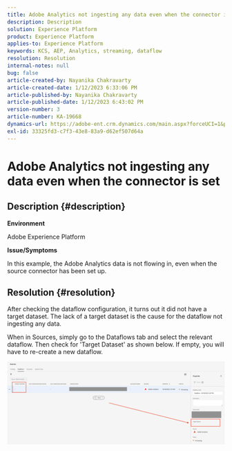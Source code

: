 ```yaml
---
title: Adobe Analytics not ingesting any data even when the connector is set
description: Description
solution: Experience Platform
product: Experience Platform
applies-to: Experience Platform
keywords: KCS, AEP, Analytics, streaming, dataflow
resolution: Resolution
internal-notes: null
bug: false
article-created-by: Nayanika Chakravarty
article-created-date: 1/12/2023 6:33:06 PM
article-published-by: Nayanika Chakravarty
article-published-date: 1/12/2023 6:43:02 PM
version-number: 3
article-number: KA-19668
dynamics-url: https://adobe-ent.crm.dynamics.com/main.aspx?forceUCI=1&pagetype=entityrecord&etn=knowledgearticle&id=4f0d8b8b-a792-ed11-aad1-6045bd006c82
exl-id: 33325fd3-c7f3-43e8-83a9-d62ef507d64a
---
```

# Adobe Analytics not ingesting any data even when the connector is set

## Description {#description}


<b>Environment</b>

Adobe Experience Platform

<b>Issue/Symptoms</b>

In this example, the Adobe Analytics data is not flowing in, even when the source connector has been set up.


## Resolution {#resolution}


After checking the dataflow configuration, it turns out it did not have a target dataset. The lack of a target dataset is the cause for the dataflow not ingesting any data.

When in Sources, simply go to the Dataflows tab and select the relevant dataflow. Then check for 'Target Dataset' as shown below. If empty, you will have to re-create a new dataflow.

![](assets/6dcf5ee4-5adb-ec11-a7b6-0022480b01c6.png)

